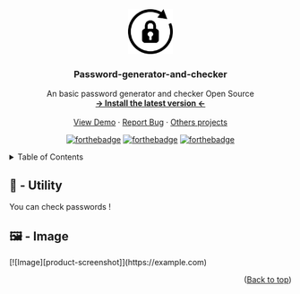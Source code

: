 <div id="top"></div>
<div align="center">
  <a href="https://github.com/Pataxsa/Password-generator-and-checker/">
    <img src="https://raw.githubusercontent.com/Pataxsa/Password-generator-and-checker/main/PasswordGenerator/icon.png" alt="Logo" width="80" height="80">
  </a>

  <h3 align="center">Password-generator-and-checker</h3>

  <p align="center">
    An basic password generator and checker Open Source
    <br />
    <a href="https://github.com/Pataxsa/Password-generator-and-checker/releases/latest"><strong>-> Install the latest version <-</strong></a>
    <br />
    <br />
    <a href="https://github.com/othneildrew/Best-README-Template">View Demo</a>
    ·
    <a href="https://github.com/Pataxsa/Password-generator-and-checker/issues">Report Bug</a>
    ·
    <a href="https://github.com/Pataxsa?tab=repositories">Others projects</a>
  </p>
</div>
<div align="center">
  
  [![forthebadge](https://forthebadge.com/images/badges/made-with-c-sharp.svg)](https://github.com/Pataxsa/Password-generator-and-checker)
  [![forthebadge](https://forthebadge.com/images/badges/built-with-love.svg)](https://github.com/Pataxsa/Password-generator-and-checker)
  [![forthebadge](https://forthebadge.com/images/badges/open-source.svg)](https://github.com/Pataxsa/Password-generator-and-checker)
  
</div>

<details>
  <summary>Table of Contents</summary>
  <ol>
    <li>
      <a href="#utility">Utility</a>
    </li>
    <li>
      <a href="#image">Image</a>
    </li>
  </ol>
</details>

<h2 id="utility">🔨 - Utility</h2>
<p>You can check passwords !</p>

<h2 id="utility">🖼️ - Image</h2>
[![Image][product-screenshot]](https://example.com)

<p align="right">(<a href="#top">Back to top</a>)</p>
